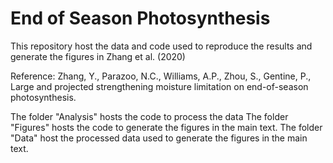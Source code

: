 # End of Season Photosynthesis
This repository host the data and code used to reproduce the results and generate the figures in Zhang et al. (2020)

Reference: Zhang, Y., Parazoo, N.C., Williams, A.P., Zhou, S., Gentine, P., Large and projected strengthening moisture limitation on end-of-season photosynthesis.

The folder "Analysis" hosts the code to process the data
The folder "Figures" hosts the code to generate the figures in the main text.
The folder "Data" host the processed data used to generate the figures in the main text.

